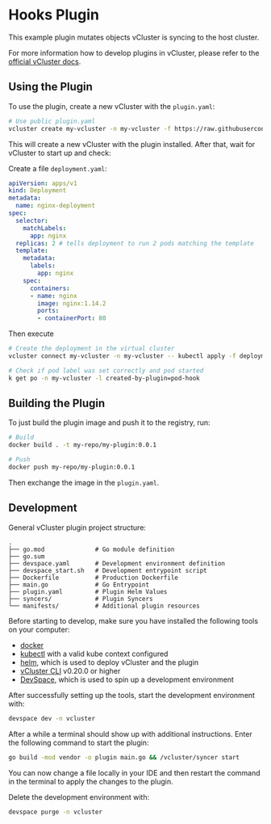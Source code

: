 # Hooks Plugin

This example plugin mutates objects vCluster is syncing to the host cluster.

For more information how to develop plugins in vCluster, please refer to the
[official vCluster docs](https://www.vcluster.com/docs/plugins/overview).

## Using the Plugin

To use the plugin, create a new vCluster with the `plugin.yaml`:

```bash
# Use public plugin.yaml
vcluster create my-vcluster -n my-vcluster -f https://raw.githubusercontent.com/loft-sh/vcluster-sdk/main/examples/hooks/plugin.yaml
```

This will create a new vCluster with the plugin installed. After that, wait for
vCluster to start up and check:

Create a file `deployment.yaml`:

```yaml
apiVersion: apps/v1
kind: Deployment
metadata:
  name: nginx-deployment
spec:
  selector:
    matchLabels:
      app: nginx
  replicas: 2 # tells deployment to run 2 pods matching the template
  template:
    metadata:
      labels:
        app: nginx
    spec:
      containers:
      - name: nginx
        image: nginx:1.14.2
        ports:
        - containerPort: 80
```

Then execute

```bash
# Create the deployment in the virtual cluster
vcluster connect my-vcluster -n my-vcluster -- kubectl apply -f deployment.yaml

# Check if pod label was set correctly and pod started
k get po -n my-vcluster -l created-by-plugin=pod-hook
```

## Building the Plugin

To just build the plugin image and push it to the registry, run:

```bash
# Build
docker build . -t my-repo/my-plugin:0.0.1

# Push
docker push my-repo/my-plugin:0.0.1
```

Then exchange the image in the `plugin.yaml`.

## Development

General vCluster plugin project structure:

```text
.
├── go.mod              # Go module definition
├── go.sum
├── devspace.yaml       # Development environment definition
├── devspace_start.sh   # Development entrypoint script
├── Dockerfile          # Production Dockerfile 
├── main.go             # Go Entrypoint
├── plugin.yaml         # Plugin Helm Values
├── syncers/            # Plugin Syncers
└── manifests/          # Additional plugin resources
```

Before starting to develop, make sure you have installed the following tools on
your computer:

- [docker](https://docs.docker.com/)
- [kubectl](https://kubernetes.io/docs/tasks/tools/) with a valid kube context configured
- [helm](https://helm.sh/docs/intro/install/), which is used to deploy vCluster
  and the plugin
- [vCluster CLI](https://www.vcluster.com/docs/getting-started/setup) v0.20.0 or
  higher
- [DevSpace](https://devspace.sh/cli/docs/quickstart), which is used to spin up a
  development environment

After successfully setting up the tools, start the development environment with:

```bash
devspace dev -n vcluster
```

After a while a terminal should show up with additional instructions. Enter the
following command to start the plugin:

```bash
go build -mod vendor -o plugin main.go && /vcluster/syncer start
```

You can now change a file locally in your IDE and then restart the command in the
terminal to apply the changes to the plugin.

Delete the development environment with:

```bash
devspace purge -n vcluster
```
